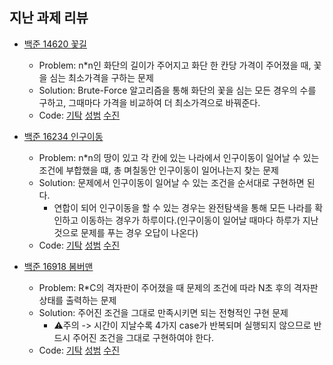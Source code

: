 ## 지난 과제 리뷰

- [백준 14620 꽃길](https://www.acmicpc.net/problem/14620)
  - Problem: n*n인 화단의 길이가 주어지고 화단 한 칸당 가격이 주어졌을 때, 꽃을 심는 최소가격을 구하는 문제
  - Solution: Brute-Force 알고리즘을 통해 화단의 꽃을 심는 모든 경우의 수를 구하고, 그때마다 가격을 비교하여 더 최소가격으로 바꿔준다.    
  - Code: [기탁](https://github.com/gitak/Algorithm_Study/blob/master/DFS/Back14620.java) [성범]() [수진](https://github.com/ZenithOfApex/suzan/blob/master/BOJ/%5BBF%5D14620.py)

- [백준 16234 인구이동](https://www.acmicpc.net/problem/16234)
  - Problem: n*n의 땅이 있고 각 칸에 있는 나라에서 인구이동이 일어날 수 있는 조건에 부합했을 떄, 총 며칠동안 인구이동이 일어나는지 찾는 문제 
  - Solution: 문제에서 인구이동이 일어날 수 있는 조건을 순서대로 구현하면 된다.
    - 연합이 되어 인구이동을 할 수 있는 경우는 완전탐색을 통해 모든 나라를 확인하고 이동하는 경우가 하루이다.(인구이동이 일어날 때마다 하루가 지난 것으로 문제를 푸는 경우 오답이 나온다) 
  - Code: [기탁](https://github.com/gitak/Algorithm_Study/blob/master/Implementation/Back16234.java) [성범]() [수진](https://github.com/ZenithOfApex/suzan/blob/master/BOJ/%5BBFS%5D16234_pypy3.py)

- [백준 16918 봄버맨](https://www.acmicpc.net/problem/16918)
  - Problem: R*C의 격자판이 주어졌을 때 문제의 조건에 따라 N초 후의 격자판 상태를 출력하는 문제 
  - Solution: 주어진 조건을 그대로 만족시키면 되는 전형적인 구현 문제
    - ⚠︎주의 -> 시간이 지날수록 4가지 case가 반복되며 실행되지 않으므로 반드시 주어진 조건을 그대로 구현하여야 한다.       
  - Code: [기탁](https://github.com/gitak/Algorithm_Study/blob/master/Implementation/Back16918.java) [성범]() [수진](https://github.com/ZenithOfApex/suzan/blob/master/BOJ/%5B%EA%B5%AC%ED%98%84%5D16918.py)

